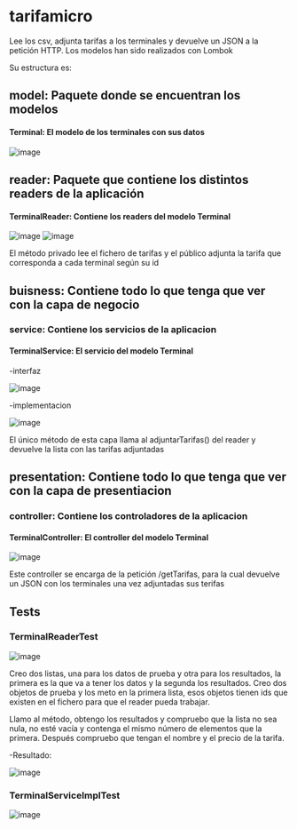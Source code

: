 # tarifamicro
Lee los csv, adjunta tarifas a los terminales y devuelve un JSON a la petición HTTP. Los modelos han sido realizados con Lombok

Su estructura es:

## model: Paquete donde se encuentran los modelos
 
  #### Terminal: El modelo de los terminales con sus datos
  ![image](https://github.com/RickDvn/tarifamicro/assets/168721035/51a7de18-13c0-45ec-8b15-7fabd8f66891)


## reader: Paquete que contiene los distintos readers de la aplicación
  
  #### TerminalReader: Contiene los readers del modelo Terminal
  ![image](https://github.com/RickDvn/tarifamicro/assets/168721035/00b84aec-145f-47f9-8bf5-fb8ebf03ea19)
  ![image](https://github.com/RickDvn/tarifamicro/assets/168721035/fa4d66d0-8396-400e-9bd1-475cb4c669ad)

El método privado lee el fichero de tarifas y el público adjunta la tarifa que corresponda a cada terminal según su id

## buisness: Contiene todo lo que tenga que ver con la capa de negocio
  
 ### service: Contiene los servicios de la aplicacion
    
 #### TerminalService: El servicio del modelo Terminal
 -interfaz

![image](https://github.com/RickDvn/tarifamicro/assets/168721035/a106a4b6-2533-460b-ae59-252602126a01)
      
 -implementacion
      
![image](https://github.com/RickDvn/tarifamicro/assets/168721035/0cedb8fb-0ac4-465d-8b5e-76233b05556c)

El único método de esta capa llama al adjuntarTarifas() del reader y devuelve la lista con las tarifas adjuntadas

## presentation: Contiene todo lo que tenga que ver con la capa de presentiacion
  
 ### controller: Contiene los controladores de la aplicacion
    
 #### TerminalController: El controller del modelo Terminal
    
![image](https://github.com/RickDvn/tarifamicro/assets/168721035/28b87b97-8b23-4104-a0cc-86c45e48bbee)

Este controller se encarga de la petición /getTarifas, para la cual devuelve un JSON con los terminales una vez adjuntadas sus terifas

## Tests

### TerminalReaderTest
![image](https://github.com/RickDvn/tarifamicro/assets/168721035/4291e586-b6e7-4eda-ac3b-b7994d75fede)

Creo dos listas, una para los datos de prueba y otra para los resultados, la primera es la que va a tener los datos y la segunda los resultados.
Creo dos objetos de prueba y los meto en la primera lista, esos objetos tienen ids que existen en el fichero para que el reader pueda trabajar.

Llamo al método, obtengo los resultados y compruebo que la lista no sea nula, no esté vacía y contenga el mismo número de elementos que la primera.
Después compruebo que tengan el nombre y el precio de la tarifa.

-Resultado:

![image](https://github.com/RickDvn/tarifamicro/assets/168721035/95159f47-9d92-4926-8d3f-1d1f6fd6a6b2)


### TerminalServiceImplTest
![image](https://github.com/RickDvn/tarifamicro/assets/168721035/1c87b090-0cdf-4d2e-8f30-06d6175c0a06)
